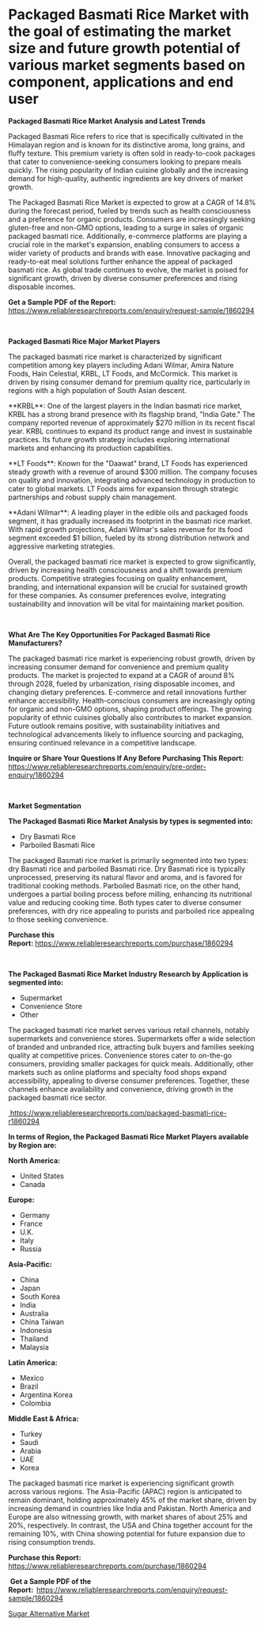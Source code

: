 <p><h1>Packaged Basmati Rice Market with the goal of estimating the market size and future growth potential of various market segments based on component, applications and end user</h1></p><p><strong>Packaged Basmati Rice Market Analysis and Latest Trends</strong></p>
<p><p>Packaged Basmati Rice refers to rice that is specifically cultivated in the Himalayan region and is known for its distinctive aroma, long grains, and fluffy texture. This premium variety is often sold in ready-to-cook packages that cater to convenience-seeking consumers looking to prepare meals quickly. The rising popularity of Indian cuisine globally and the increasing demand for high-quality, authentic ingredients are key drivers of market growth.</p><p>The Packaged Basmati Rice Market is expected to grow at a CAGR of 14.8% during the forecast period, fueled by trends such as health consciousness and a preference for organic products. Consumers are increasingly seeking gluten-free and non-GMO options, leading to a surge in sales of organic packaged basmati rice. Additionally, e-commerce platforms are playing a crucial role in the market's expansion, enabling consumers to access a wider variety of products and brands with ease. Innovative packaging and ready-to-eat meal solutions further enhance the appeal of packaged basmati rice. As global trade continues to evolve, the market is poised for significant growth, driven by diverse consumer preferences and rising disposable incomes.</p></p>
<p><strong>Get a Sample PDF of the Report:&nbsp;</strong> <a href="https://www.reliableresearchreports.com/enquiry/request-sample/1860294?utm_campaign=3093&utm_medium=2&utm_source=Github&utm_content=ia&utm_term=07042025&utm_id=packaged-basmati-rice">https://www.reliableresearchreports.com/enquiry/request-sample/1860294</a></p>
<p>&nbsp;</p>
<p><strong>Packaged Basmati Rice Major Market Players</strong></p>
<p><p>The packaged basmati rice market is characterized by significant competition among key players including Adani Wilmar, Amira Nature Foods, Hain Celestial, KRBL, LT Foods, and McCormick. This market is driven by rising consumer demand for premium quality rice, particularly in regions with a high population of South Asian descent.</p><p>**KRBL**: One of the largest players in the Indian basmati rice market, KRBL has a strong brand presence with its flagship brand, "India Gate." The company reported revenue of approximately $270 million in its recent fiscal year. KRBL continues to expand its product range and invest in sustainable practices. Its future growth strategy includes exploring international markets and enhancing its production capabilities.</p><p>**LT Foods**: Known for the "Daawat" brand, LT Foods has experienced steady growth with a revenue of around $300 million. The company focuses on quality and innovation, integrating advanced technology in production to cater to global markets. LT Foods aims for expansion through strategic partnerships and robust supply chain management.</p><p>**Adani Wilmar**: A leading player in the edible oils and packaged foods segment, it has gradually increased its footprint in the basmati rice market. With rapid growth projections, Adani Wilmar's sales revenue for its food segment exceeded $1 billion, fueled by its strong distribution network and aggressive marketing strategies.</p><p>Overall, the packaged basmati rice market is expected to grow significantly, driven by increasing health consciousness and a shift towards premium products. Competitive strategies focusing on quality enhancement, branding, and international expansion will be crucial for sustained growth for these companies. As consumer preferences evolve, integrating sustainability and innovation will be vital for maintaining market position.</p></p>
<p>&nbsp;</p>
<p><strong>What Are The Key Opportunities For Packaged Basmati Rice Manufacturers?</strong></p>
<p><p>The packaged basmati rice market is experiencing robust growth, driven by increasing consumer demand for convenience and premium quality products. The market is projected to expand at a CAGR of around 8% through 2028, fueled by urbanization, rising disposable incomes, and changing dietary preferences. E-commerce and retail innovations further enhance accessibility. Health-conscious consumers are increasingly opting for organic and non-GMO options, shaping product offerings. The growing popularity of ethnic cuisines globally also contributes to market expansion. Future outlook remains positive, with sustainability initiatives and technological advancements likely to influence sourcing and packaging, ensuring continued relevance in a competitive landscape.</p></p>
<p><strong>Inquire or Share Your Questions If Any Before Purchasing This Report:</strong> <a href="https://www.reliableresearchreports.com/enquiry/pre-order-enquiry/1860294?utm_campaign=3093&utm_medium=2&utm_source=Github&utm_content=ia&utm_term=07042025&utm_id=packaged-basmati-rice">https://www.reliableresearchreports.com/enquiry/pre-order-enquiry/1860294</a></p>
<p>&nbsp;</p>
<p><strong>Market Segmentation</strong></p>
<p><strong>The Packaged Basmati Rice Market Analysis by types is segmented into:</strong></p>
<p><ul><li>Dry Basmati Rice</li><li>Parboiled Basmati Rice</li></ul></p>
<p><p>The packaged Basmati rice market is primarily segmented into two types: dry Basmati rice and parboiled Basmati rice. Dry Basmati rice is typically unprocessed, preserving its natural flavor and aroma, and is favored for traditional cooking methods. Parboiled Basmati rice, on the other hand, undergoes a partial boiling process before milling, enhancing its nutritional value and reducing cooking time. Both types cater to diverse consumer preferences, with dry rice appealing to purists and parboiled rice appealing to those seeking convenience.</p></p>
<p><strong>Purchase this Report:&nbsp;</strong><a href="https://www.reliableresearchreports.com/purchase/1860294?utm_campaign=3093&utm_medium=2&utm_source=Github&utm_content=ia&utm_term=07042025&utm_id=packaged-basmati-rice">https://www.reliableresearchreports.com/purchase/1860294</a></p>
<p>&nbsp;</p>
<p><strong>The Packaged Basmati Rice Market Industry Research by Application is segmented into:</strong></p>
<p><ul><li>Supermarket</li><li>Convenience Store</li><li>Other</li></ul></p>
<p><p>The packaged basmati rice market serves various retail channels, notably supermarkets and convenience stores. Supermarkets offer a wide selection of branded and unbranded rice, attracting bulk buyers and families seeking quality at competitive prices. Convenience stores cater to on-the-go consumers, providing smaller packages for quick meals. Additionally, other markets such as online platforms and specialty food shops expand accessibility, appealing to diverse consumer preferences. Together, these channels enhance availability and convenience, driving growth in the packaged basmati rice sector.</p></p>
<p><a href="https://www.reliableresearchreports.com/packaged-basmati-rice-r1860294?utm_campaign=3093&utm_medium=2&utm_source=Github&utm_content=ia&utm_term=07042025&utm_id=packaged-basmati-rice">&nbsp;https://www.reliableresearchreports.com/packaged-basmati-rice-r1860294</a></p>
<p><strong>In terms of Region, the Packaged Basmati Rice Market Players available by Region are:</strong></p>
<p>
    <p> <strong> North America: </strong>
        <ul>
            <li>United States</li>
            <li>Canada</li>
        </ul>
        </p> 
    <p> <strong> Europe: </strong>
        <ul>
            <li>Germany</li>
            <li>France</li>
            <li>U.K.</li>
            <li>Italy</li>
            <li>Russia</li>
        </ul>
        </p> 
    <p> <strong> Asia-Pacific: </strong>
        <ul>
            <li>China</li>
            <li>Japan</li>
            <li>South Korea</li>
            <li>India</li>
            <li>Australia</li>
            <li>China Taiwan</li>
            <li>Indonesia</li>
            <li>Thailand</li>
            <li>Malaysia</li>
        </ul>
        </p> 
    <p> <strong> Latin America: </strong>
        <ul>
            <li>Mexico</li>
            <li>Brazil</li>
            <li>Argentina Korea</li>
            <li>Colombia</li>
        </ul>
        </p> 
    <p> <strong> Middle East & Africa: </strong>
        <ul>
            <li>Turkey</li>
            <li>Saudi</li>
            <li>Arabia</li>
            <li>UAE</li>
            <li>Korea</li>
        </ul>
    </p>
    </p>
<p><p>The packaged basmati rice market is experiencing significant growth across various regions. The Asia-Pacific (APAC) region is anticipated to remain dominant, holding approximately 45% of the market share, driven by increasing demand in countries like India and Pakistan. North America and Europe are also witnessing growth, with market shares of about 25% and 20%, respectively. In contrast, the USA and China together account for the remaining 10%, with China showing potential for future expansion due to rising consumption trends.</p></p>
<p><strong>Purchase this Report: </strong><a href="https://www.reliableresearchreports.com/purchase/1860294?utm_campaign=3093&utm_medium=2&utm_source=Github&utm_content=ia&utm_term=07042025&utm_id=packaged-basmati-rice">https://www.reliableresearchreports.com/purchase/1860294</a></p>
<p>&nbsp;<strong>Get a Sample PDF of the Report:&nbsp;&nbsp;</strong><a href="https://www.reliableresearchreports.com/enquiry/request-sample/1860294?utm_campaign=3093&utm_medium=2&utm_source=Github&utm_content=ia&utm_term=07042025&utm_id=packaged-basmati-rice">https://www.reliableresearchreports.com/enquiry/request-sample/1860294</a></p>
<p><strong></strong></p>
<p><p><a href="https://github.com/ziwersekos/Market-Research-Report-List-1/blob/main/sugar-alternative-market.md?utm_campaign=3093&utm_medium=2&utm_source=Github&utm_content=ia&utm_term=07042025&utm_id=packaged-basmati-rice">Sugar Alternative Market</a></p></p>